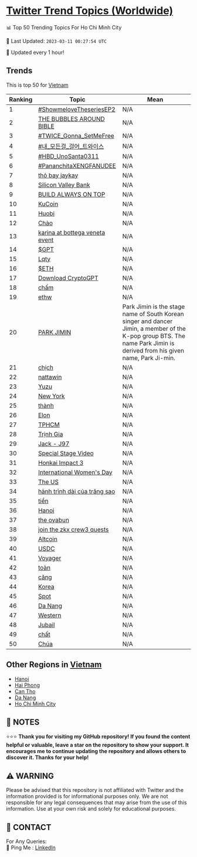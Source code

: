 [Twitter Trend Topics (Worldwide)](https://github.com/ErcinDedeoglu/Twitter-Trend-Topics)
==========


📊 Top 50 Trending Topics For Ho Chi Minh City

📆 Last Updated: `2023-03-11 00:27:54 UTC`

🔧 Updated every 1 hour!


## Trends

This is top 50 for [Vietnam](</Vietnam>)

| Ranking | Topic | Mean |
| ------- | ------------ | ------------ |
| 1 | [#ShowmeloveTheseriesEP2](http://twitter.com/search?q=%23ShowmeloveTheseriesEP2) | N/A |
| 2 | [THE BUBBLES AROUND BIBLE](http://twitter.com/search?q=THE+BUBBLES+AROUND+BIBLE) | N/A |
| 3 | [#TWICE_Gonna_SetMeFree](http://twitter.com/search?q=%23TWICE_Gonna_SetMeFree) | N/A |
| 4 | [#내_모든걸_걸어_트와이스](http://twitter.com/search?q=%23%eb%82%b4_%eb%aa%a8%eb%93%a0%ea%b1%b8_%ea%b1%b8%ec%96%b4_%ed%8a%b8%ec%99%80%ec%9d%b4%ec%8a%a4) | N/A |
| 5 | [#HBD_UnoSanta0311](http://twitter.com/search?q=%23HBD_UnoSanta0311) | N/A |
| 6 | [#PananchitaXENGFANUDEE](http://twitter.com/search?q=%23PananchitaXENGFANUDEE) | N/A |
| 7 | [thỏ bay jaykay](http://twitter.com/search?q=th%e1%bb%8f+bay+jaykay) | N/A |
| 8 | [Silicon Valley Bank](http://twitter.com/search?q=Silicon+Valley+Bank) | N/A |
| 9 | [BUILD ALWAYS ON TOP](http://twitter.com/search?q=BUILD+ALWAYS+ON+TOP) | N/A |
| 10 | [KuCoin](http://twitter.com/search?q=KuCoin) | N/A |
| 11 | [Huobi](http://twitter.com/search?q=Huobi) | N/A |
| 12 | [Chào](http://twitter.com/search?q=Ch%c3%a0o) | N/A |
| 13 | [karina at bottega veneta event](http://twitter.com/search?q=karina+at+bottega+veneta+event) | N/A |
| 14 | [$GPT](http://twitter.com/search?q=%24GPT) | N/A |
| 15 | [Lqty](http://twitter.com/search?q=Lqty) | N/A |
| 16 | [$ETH](http://twitter.com/search?q=%24ETH) | N/A |
| 17 | [Download CryptoGPT](http://twitter.com/search?q=Download+CryptoGPT) | N/A |
| 18 | [chấm](http://twitter.com/search?q=ch%e1%ba%a5m) | N/A |
| 19 | [ethw](http://twitter.com/search?q=ethw) | N/A |
| 20 | [PARK JIMIN](http://twitter.com/search?q=PARK+JIMIN) | Park Jimin is the stage name of South Korean singer and dancer Jimin, a member of the K-pop group BTS. The name Park Jimin is derived from his given name, Park Ji-min. |
| 21 | [chịch](http://twitter.com/search?q=ch%e1%bb%8bch) | N/A |
| 22 | [nattawin](http://twitter.com/search?q=nattawin) | N/A |
| 23 | [Yuzu](http://twitter.com/search?q=Yuzu) | N/A |
| 24 | [New York](http://twitter.com/search?q=New+York) | N/A |
| 25 | [thành](http://twitter.com/search?q=th%c3%a0nh) | N/A |
| 26 | [Elon](http://twitter.com/search?q=Elon) | N/A |
| 27 | [TPHCM](http://twitter.com/search?q=TPHCM) | N/A |
| 28 | [Trịnh Gia](http://twitter.com/search?q=Tr%e1%bb%8bnh+Gia) | N/A |
| 29 | [Jack - J97](http://twitter.com/search?q=Jack+-+J97) | N/A |
| 30 | [Special Stage Video](http://twitter.com/search?q=Special+Stage+Video) | N/A |
| 31 | [Honkai Impact 3](http://twitter.com/search?q=Honkai+Impact+3) | N/A |
| 32 | [International Women's Day](http://twitter.com/search?q=International+Women%27s+Day) | N/A |
| 33 | [The US](http://twitter.com/search?q=The+US) | N/A |
| 34 | [hành trình dài của trăng sao](http://twitter.com/search?q=h%c3%a0nh+tr%c3%acnh+d%c3%a0i+c%e1%bb%a7a+tr%c4%83ng+sao) | N/A |
| 35 | [tiền](http://twitter.com/search?q=ti%e1%bb%81n) | N/A |
| 36 | [Hanoi](http://twitter.com/search?q=Hanoi) | N/A |
| 37 | [the oyabun](http://twitter.com/search?q=the+oyabun) | N/A |
| 38 | [join the zkx crew3 quests](http://twitter.com/search?q=join+the+zkx+crew3+quests) | N/A |
| 39 | [Altcoin](http://twitter.com/search?q=Altcoin) | N/A |
| 40 | [USDC](http://twitter.com/search?q=USDC) | N/A |
| 41 | [Voyager](http://twitter.com/search?q=Voyager) | N/A |
| 42 | [toàn](http://twitter.com/search?q=to%c3%a0n) | N/A |
| 43 | [căng](http://twitter.com/search?q=c%c4%83ng) | N/A |
| 44 | [Korea](http://twitter.com/search?q=Korea) | N/A |
| 45 | [Spot](http://twitter.com/search?q=Spot) | N/A |
| 46 | [Da Nang](http://twitter.com/search?q=Da+Nang) | N/A |
| 47 | [Western](http://twitter.com/search?q=Western) | N/A |
| 48 | [Jubail](http://twitter.com/search?q=Jubail) | N/A |
| 49 | [chất](http://twitter.com/search?q=ch%e1%ba%a5t) | N/A |
| 50 | [Chúa](http://twitter.com/search?q=Ch%c3%baa) | N/A |



## Other Regions in [Vietnam](</Vietnam>)

* [Hanoi](</Vietnam/Hanoi.md>)
* [Hai Phong](</Vietnam/Hai Phong.md>)
* [Can Tho](</Vietnam/Can Tho.md>)
* [Da Nang](</Vietnam/Da Nang.md>)
* [Ho Chi Minh City](</Vietnam/Ho Chi Minh City.md>)



## 📝 NOTES

⭐⭐⭐ **Thank you for visiting my GitHub repository! If you found the content helpful or valuable, leave a star on the repository to show your support. It encourages me to continue updating the repository and allows others to discover it. Thanks for your help!**


## ⚠️ WARNING

Please be advised that this repository is not affiliated with Twitter and the information provided is for informational purposes only. We are not responsible for any legal consequences that may arise from the use of this information. Use at your own risk and solely for educational purposes.


## 📨 CONTACT

 For Any Queries:  
            🏓 Ping Me : [LinkedIn](https://www.linkedin.com/in/ercindedeoglu/)
